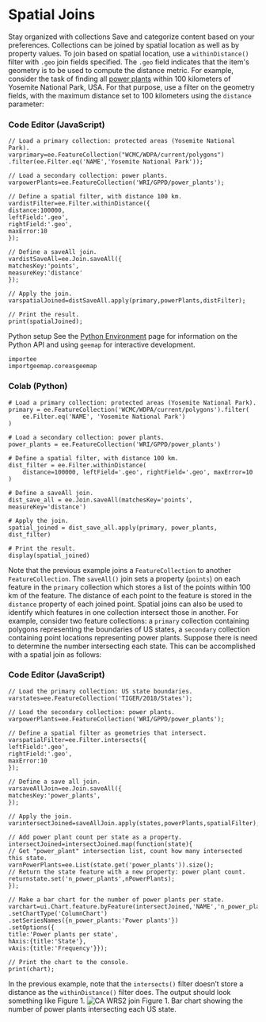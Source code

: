  
#  Spatial Joins
Stay organized with collections  Save and categorize content based on your preferences. 
Collections can be joined by spatial location as well as by property values. To join based on spatial location, use a `withinDistance()` filter with `.geo` join fields specified. The `.geo` field indicates that the item's geometry is to be used to compute the distance metric. For example, consider the task of finding all [ power plants](https://developers.google.com/earth-engine/datasets/catalog/WRI_GPPD_power_plants) within 100 kilometers of Yosemite National Park, USA. For that purpose, use a filter on the geometry fields, with the maximum distance set to 100 kilometers using the `distance` parameter:
### Code Editor (JavaScript)
```
// Load a primary collection: protected areas (Yosemite National Park).
varprimary=ee.FeatureCollection("WCMC/WDPA/current/polygons")
.filter(ee.Filter.eq('NAME','Yosemite National Park'));

// Load a secondary collection: power plants.
varpowerPlants=ee.FeatureCollection('WRI/GPPD/power_plants');

// Define a spatial filter, with distance 100 km.
vardistFilter=ee.Filter.withinDistance({
distance:100000,
leftField:'.geo',
rightField:'.geo',
maxError:10
});

// Define a saveAll join.
vardistSaveAll=ee.Join.saveAll({
matchesKey:'points',
measureKey:'distance'
});

// Apply the join.
varspatialJoined=distSaveAll.apply(primary,powerPlants,distFilter);

// Print the result.
print(spatialJoined);
```

Python setup
See the [ Python Environment](https://developers.google.com/earth-engine/guides/python_install) page for information on the Python API and using `geemap` for interactive development.
```
importee
importgeemap.coreasgeemap
```

### Colab (Python)
```
# Load a primary collection: protected areas (Yosemite National Park).
primary = ee.FeatureCollection('WCMC/WDPA/current/polygons').filter(
    ee.Filter.eq('NAME', 'Yosemite National Park')
)

# Load a secondary collection: power plants.
power_plants = ee.FeatureCollection('WRI/GPPD/power_plants')

# Define a spatial filter, with distance 100 km.
dist_filter = ee.Filter.withinDistance(
    distance=100000, leftField='.geo', rightField='.geo', maxError=10
)

# Define a saveAll join.
dist_save_all = ee.Join.saveAll(matchesKey='points', measureKey='distance')

# Apply the join.
spatial_joined = dist_save_all.apply(primary, power_plants, dist_filter)

# Print the result.
display(spatial_joined)
```

Note that the previous example joins a `FeatureCollection` to another `FeatureCollection`. The `saveAll()` join sets a property (`points`) on each feature in the `primary` collection which stores a list of the points within 100 km of the feature. The distance of each point to the feature is stored in the `distance` property of each joined point.
Spatial joins can also be used to identify which features in one collection intersect those in another. For example, consider two feature collections: a `primary` collection containing polygons representing the boundaries of US states, a `secondary` collection containing point locations representing power plants. Suppose there is need to determine the number intersecting each state. This can be accomplished with a spatial join as follows:
### Code Editor (JavaScript)
```
// Load the primary collection: US state boundaries.
varstates=ee.FeatureCollection('TIGER/2018/States');

// Load the secondary collection: power plants.
varpowerPlants=ee.FeatureCollection('WRI/GPPD/power_plants');

// Define a spatial filter as geometries that intersect.
varspatialFilter=ee.Filter.intersects({
leftField:'.geo',
rightField:'.geo',
maxError:10
});

// Define a save all join.
varsaveAllJoin=ee.Join.saveAll({
matchesKey:'power_plants',
});

// Apply the join.
varintersectJoined=saveAllJoin.apply(states,powerPlants,spatialFilter);

// Add power plant count per state as a property.
intersectJoined=intersectJoined.map(function(state){
// Get "power_plant" intersection list, count how many intersected this state.
varnPowerPlants=ee.List(state.get('power_plants')).size();
// Return the state feature with a new property: power plant count.
returnstate.set('n_power_plants',nPowerPlants);
});

// Make a bar chart for the number of power plants per state.
varchart=ui.Chart.feature.byFeature(intersectJoined,'NAME','n_power_plants')
.setChartType('ColumnChart')
.setSeriesNames({n_power_plants:'Power plants'})
.setOptions({
title:'Power plants per state',
hAxis:{title:'State'},
vAxis:{title:'Frequency'}});

// Print the chart to the console.
print(chart);
```

In the previous example, note that the `intersects()` filter doesn’t store a distance as the `withinDistance()` filter does. The output should look something like Figure 1.
![CA WRS2 join](https://developers.google.com/static/earth-engine/images/Join_example_us_power_plants.png) Figure 1. Bar chart showing the number of power plants intersecting each US state. 
